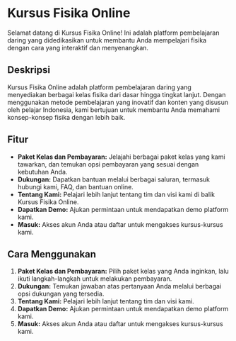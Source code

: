 # Kursus Fisika Online

Selamat datang di Kursus Fisika Online! Ini adalah platform pembelajaran daring yang didedikasikan untuk membantu Anda mempelajari fisika dengan cara yang interaktif dan menyenangkan.

## Deskripsi

Kursus Fisika Online adalah platform pembelajaran daring yang menyediakan berbagai kelas fisika dari dasar hingga tingkat lanjut. Dengan menggunakan metode pembelajaran yang inovatif dan konten yang disusun oleh pelajar Indonesia, kami bertujuan untuk membantu Anda memahami konsep-konsep fisika dengan lebih baik.

## Fitur

- **Paket Kelas dan Pembayaran:** Jelajahi berbagai paket kelas yang kami tawarkan, dan temukan opsi pembayaran yang sesuai dengan kebutuhan Anda.
- **Dukungan:** Dapatkan bantuan melalui berbagai saluran, termasuk hubungi kami, FAQ, dan bantuan online.
- **Tentang Kami:** Pelajari lebih lanjut tentang tim dan visi kami di balik Kursus Fisika Online.
- **Dapatkan Demo:** Ajukan permintaan untuk mendapatkan demo platform kami.
- **Masuk:** Akses akun Anda atau daftar untuk mengakses kursus-kursus kami.

## Cara Menggunakan

1. **Paket Kelas dan Pembayaran:** Pilih paket kelas yang Anda inginkan, lalu ikuti langkah-langkah untuk melakukan pembayaran.
2. **Dukungan:** Temukan jawaban atas pertanyaan Anda melalui berbagai opsi dukungan yang tersedia.
3. **Tentang Kami:** Pelajari lebih lanjut tentang tim dan visi kami.
4. **Dapatkan Demo:** Ajukan permintaan untuk mendapatkan demo platform kami.
5. **Masuk:** Akses akun Anda atau daftar untuk mengakses kursus-kursus kami.